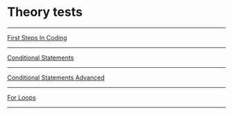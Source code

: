 # Theory tests

---

[First Steps In Coding](https://forms.gle/7iSPZAniAU3t1wMF9)

---

[Conditional Statements](https://forms.gle/PTK5gYiDqCd2bpoMA)

---

[Conditional Statements Advanced](https://forms.gle/A4KNrL4vQho3SAMH6)

---

[For Loops](https://forms.gle/Gup19FZSBUeBu25D7)

---
